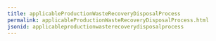 ```yaml
---
title: applicableProductionWasteRecoveryDisposalProcess
permalink: applicableProductionWasteRecoveryDisposalProcess.html
jsonid: applicableproductionwasterecoverydisposalprocess
---
```

